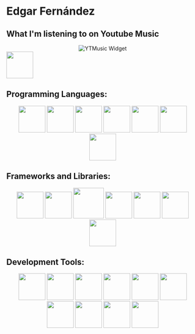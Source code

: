 # Edgar Fernández

## What I'm listening to on Youtube Music
<div align="center">
  <img src="https://youtubemusiclivesvg.azurewebsites.net/api/svg" alt="YTMusic Widget"/>
</div>
  <img src="[https://www.w3.org/html/logo/downloads/HTML5_Badge_256.png](https://cdn.jsdelivr.net/gh/walkxcode/dashboard-icons/png/html.png)" width="70"/>

## Programming Languages:
<div align="center">
  <img src="https://upload.wikimedia.org/wikipedia/commons/thumb/6/62/CSS3_logo.svg/512px-CSS3_logo.svg.png" width="70"/>
  <img src="https://cdn.jsdelivr.net/gh/walkxcode/dashboard-icons/png/javascript.png" width="70"/>
  <img src="https://cdn.jsdelivr.net/gh/walkxcode/dashboard-icons/png/typescript.png" width="70"/>
  <img src="https://cdn.jsdelivr.net/gh/walkxcode/dashboard-icons/png/python.png" width="70">
  <img src="https://cdn-icons-png.flaticon.com/512/226/226777.png" width="70"/>
  <img src="https://cdn.jsdelivr.net/gh/walkxcode/dashboard-icons/png/csharp.png" width="70">
  <img src="https://sass-lang.com/assets/img/styleguide/seal-color.png" width="70"/>
</div>

## Frameworks and Libraries:
<div align="center">  
  <img src="https://upload.wikimedia.org/wikipedia/commons/thumb/9/95/Vue.js_Logo_2.svg/2367px-Vue.js_Logo_2.svg.png" width="70"/>
  <img src="https://upload.wikimedia.org/wikipedia/commons/thumb/a/a7/React-icon.svg/2300px-React-icon.svg.png" width="70"/>
  <img src="https://upload.wikimedia.org/wikipedia/commons/thumb/a/ae/Nuxt_logo.svg/2560px-Nuxt_logo.svg.png" width="80"/>
  <img src="https://cdn.jsdelivr.net/gh/walkxcode/dashboard-icons/png/nodejs.png" width="70"/>
  <img src="https://cdn.jsdelivr.net/gh/walkxcode/dashboard-icons/png/bootstrap.png" width="70"/>
  <img src="https://cdn.icon-icons.com/icons2/2699/PNG/512/tailwindcss_logo_icon_167923.png" width="70"/>
  <img src="https://static.wikia.nocookie.net/logopedia/images/c/c7/Microsoft_.NET_StartupImage.svg/revision/latest?cb=20210721191943&path-prefix=es" width="70"/>
</div>

## Development Tools:
<div align="center">  
  <img src="https://cdn.jsdelivr.net/gh/walkxcode/dashboard-icons/png/microsoft.png" width="70"/>
  <img src="https://cdn.jsdelivr.net/gh/walkxcode/dashboard-icons/png/docker.png" width="70"/>
  <img src="https://cdn.jsdelivr.net/gh/walkxcode/dashboard-icons/png/git.png" width="70"/>
  <img src="https://cdn.jsdelivr.net/gh/walkxcode/dashboard-icons/png/github.png" width="70"/>
  <img src="https://cdn.jsdelivr.net/gh/walkxcode/dashboard-icons/png/gitlab.png" width="70"/>
  <img src="https://cdn.iconscout.com/icon/free/png-256/free-postman-3521648-2945092.png?f=webp" width="70"/>
  <img src="https://upload.wikimedia.org/wikipedia/commons/thumb/c/cd/Visual_Studio_2017_Logo.svg/1200px-Visual_Studio_2017_Logo.svg.png" width="70"/>
  <img src="https://cdn.jsdelivr.net/gh/walkxcode/dashboard-icons/png/code.png" width="70"/>
  <img src="https://upload.wikimedia.org/wikipedia/commons/thumb/c/c1/Android_Studio_icon_%282023%29.svg/1200px-Android_Studio_icon_%282023%29.svg.png" width="70"/>
  <img src="https://cdn.worldvectorlogo.com/logos/unity-69.svg" width="70"/>
</div>
